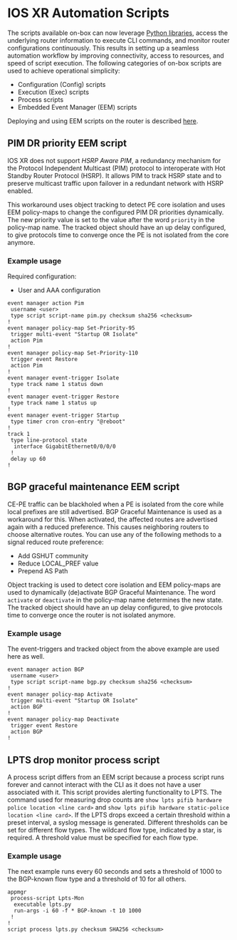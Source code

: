 # IOS XR Automation Scripts

The scripts available on-box can now leverage [Python libraries](https://www.cisco.com/c/en/us/td/docs/routers/asr9000/software/711x/programmability/configuration/guide/b-programmability-cg-asr9000-711x/script-infrastructure-sample-templates.html), access the underlying router information to execute CLI commands, and monitor router configurations continuously. This results in setting up a seamless automation workflow by improving connectivity, access to resources, and speed of script execution. The following categories of on-box scripts are used to achieve operational simplicity:
* Configuration (Config) scripts
* Execution (Exec) scripts
* Process scripts
* Embedded Event Manager (EEM) scripts

Deploying and using EEM scripts on the router is described [here](https://www.cisco.com/c/en/us/td/docs/routers/asr9000/software/711x/programmability/configuration/guide/b-programmability-cg-asr9000-711x/event-scripts.html).

## PIM DR priority EEM script

IOS XR does not support *HSRP Aware PIM*, a redundancy mechanism for the Protocol Independent Multicast (PIM) protocol to interoperate with Hot Standby Router Protocol (HSRP). It allows PIM to track HSRP state and to preserve multicast traffic upon failover in a redundant network with HSRP enabled.

This workaround uses object tracking to detect PE core isolation and uses EEM policy-maps to change the configured PIM DR priorities dynamically. The new priority value is set to the value after the word `priority` in the policy-map name. The tracked object should have an up delay configured, to give protocols time to converge once the PE is not isolated from the core anymore.

### Example usage

Required configuration:
* User and AAA configuration

```
event manager action Pim
 username <user>
 type script script-name pim.py checksum sha256 <checksum>
!
event manager policy-map Set-Priority-95
 trigger multi-event "Startup OR Isolate"
 action Pim
!
event manager policy-map Set-Priority-110
 trigger event Restore
 action Pim
!
event manager event-trigger Isolate
 type track name 1 status down
!
event manager event-trigger Restore
 type track name 1 status up
!
event manager event-trigger Startup
 type timer cron cron-entry "@reboot"
!
track 1
 type line-protocol state
  interface GigabitEthernet0/0/0/0
 !
 delay up 60
!
```

## BGP graceful maintenance EEM script

CE-PE traffic can be blackholed when a PE is isolated from the core while local prefixes are still advertised. BGP Graceful Maintenance is used as a workaround for this. When activated, the affected routes are advertised again with a reduced preference. This causes neighboring routers to choose alternative routes. You can use any of the following methods to a signal reduced route preference:
* Add GSHUT community
* Reduce LOCAL_PREF value
* Prepend AS Path

Object tracking is used to detect core isolation and EEM policy-maps are used to dynamically (de)activate BGP Graceful Maintenance. The word `activate` or `deactivate` in the policy-map name determines the new state. The tracked object should have an up delay configured, to give protocols time to converge once the router is not isolated anymore.

### Example usage

The event-triggers and tracked object from the above example are used here as well.

```
event manager action BGP
 username <user>
 type script script-name bgp.py checksum sha256 <checksum>
!
event manager policy-map Activate
 trigger multi-event "Startup OR Isolate"
 action BGP
!
event manager policy-map Deactivate
 trigger event Restore
 action BGP
!
```

## LPTS drop monitor process script

A process script differs from an EEM script because a process script runs forever and cannot interact with the CLI as it does not have a user associated with it. This script provides alerting functionality to LPTS. The command used for measuring drop counts are `show lpts pifib hardware police location <line card>` and `show lpts pifib hardware static-police location <line card>`. If the LPTS drops exceed a certain threshold within a preset interval, a syslog message is generated. Different thresholds can be set for different flow types. The wildcard flow type, indicated by a star, is required. A threshold value must be specified for each flow type.

### Example usage

The next example runs every 60 seconds and sets a threshold of 1000 to the BGP-known flow type and a threshold of 10 for all others.

```
appmgr
 process-script Lpts-Mon
  executable lpts.py
  run-args -i 60 -f * BGP-known -t 10 1000
 !
!
script process lpts.py checksum SHA256 <checksum>
```